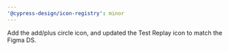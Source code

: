 ```yaml
---
'@cypress-design/icon-registry': minor
---
```


Add the add/plus circle icon, and updated the Test Replay icon to match the Figma DS.
